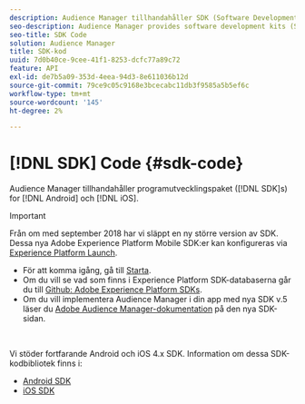 ```yaml
---
description: Audience Manager tillhandahåller SDK (Software Development Kits) för Android och iOS.
seo-description: Audience Manager provides software development kits (SDKs) for Android and iOS.
seo-title: SDK Code
solution: Audience Manager
title: SDK-kod
uuid: 7d0b40ce-9cee-41f1-8253-dcfc77a89c72
feature: API
exl-id: de7b5a09-353d-4eea-94d3-8e611036b12d
source-git-commit: 79ce9c05c9168e3bcecabc11db3f9585a5b5ef6c
workflow-type: tm+mt
source-wordcount: '145'
ht-degree: 2%

---
```


# [!DNL SDK] Code {#sdk-code}

Audience Manager tillhandahåller programutvecklingspaket ([!DNL SDK]s) for [!DNL Android] och [!DNL iOS].

>[!IMPORTANT]
>
>Från om med september 2018 har vi släppt en ny större version av SDK. Dessa nya Adobe Experience Platform Mobile SDK:er kan konfigureras via [Experience Platform Launch](https://www.adobe.com/experience-platform/launch.html).

* För att komma igång, gå till [Starta](https://launch.adobe.com/).
* Om du vill se vad som finns i Experience Platform SDK-databaserna går du till [Github: Adobe Experience Platform SDKs](https://github.com/Adobe-Marketing-Cloud/acp-sdks).
* Om du vill implementera Audience Manager i din app med nya SDK v.5 läser du [Adobe Audience Manager-dokumentation](https://experienceleague.adobe.com/docs/experience-platform/destinations/catalog/data-management/aam-dil-extension.html?lang=en) på den nya SDK-sidan.

<br>

Vi stöder fortfarande Android och iOS 4.x SDK. Information om dessa SDK-kodbibliotek finns i:

* [Android SDK](https://experienceleague.adobe.com/docs/mobile-services/android/overview.html)
* [iOS SDK](https://experienceleague.adobe.com/docs/mobile-services/ios/overview.html)
